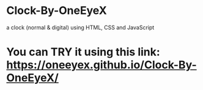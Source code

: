 # Clock-By-OneEyeX
a clock (normal &amp; digital) using HTML, CSS and JavaScript
# You can TRY it using this link: https://oneeyex.github.io/Clock-By-OneEyeX/
